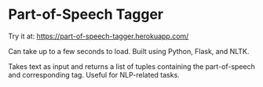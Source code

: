 # Part-of-Speech Tagger

Try it at: https://part-of-speech-tagger.herokuapp.com/

Can take up to a few seconds to load. Built using Python, Flask, and NLTK.

Takes text as input and returns a list of tuples containing the part-of-speech and corresponding tag. Useful for NLP-related tasks.
